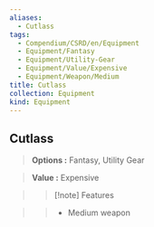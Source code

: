 ```yaml
---
aliases:
  - Cutlass
tags:
  - Compendium/CSRD/en/Equipment
  - Equipment/Fantasy
  - Equipment/Utility-Gear
  - Equipment/Value/Expensive
  - Equipment/Weapon/Medium
title: Cutlass
collection: Equipment
kind: Equipment
---
```

## Cutlass    
    
>    
> **Options :** Fantasy, Utility Gear    
> **Value :** Expensive    
>>[!note] Features    
>> - Medium weapon